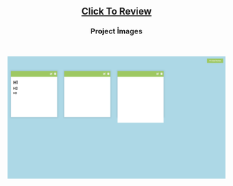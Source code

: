 <h2 align="center"><a href="https://atifsimsek.github.io/html-css-js-projects/JavaScript%20Project/13%20-%20Sticky%20Notes/index.html">Click To Review</a> </h2>

<h3 align="center">Project İmages</h3>
<br/>


<p align="center"><img  src="img1.png"  width="500" ></p>


